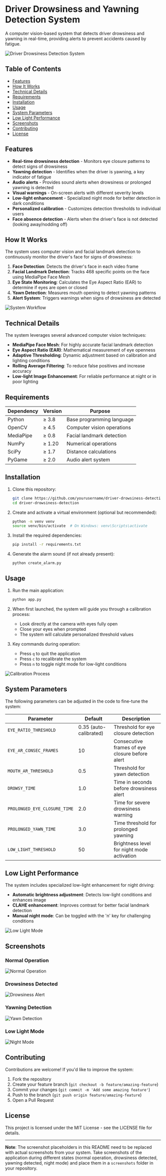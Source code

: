 # Driver Drowsiness and Yawning Detection System

A computer vision-based system that detects driver drowsiness and yawning in real-time, providing alerts to prevent accidents caused by fatigue.

![Driver Drowsiness Detection System](screenshots/main_screen.png)

## Table of Contents
- [Features](#features)
- [How It Works](#how-it-works)
- [Technical Details](#technical-details)
- [Requirements](#requirements)
- [Installation](#installation)
- [Usage](#usage)
- [System Parameters](#system-parameters)
- [Low Light Performance](#low-light-performance)
- [Screenshots](#screenshots)
- [Contributing](#contributing)
- [License](#license)

## Features

- **Real-time drowsiness detection** - Monitors eye closure patterns to detect signs of drowsiness
- **Yawning detection** - Identifies when the driver is yawning, a key indicator of fatigue
- **Audio alerts** - Provides sound alerts when drowsiness or prolonged yawning is detected
- **Visual warnings** - On-screen alerts with different severity levels
- **Low-light enhancement** - Specialized night mode for better detection in dark conditions
- **Personalized calibration** - Customizes detection thresholds to individual users
- **Face absence detection** - Alerts when the driver's face is not detected (looking away/nodding off)

## How It Works

The system uses computer vision and facial landmark detection to continuously monitor the driver's face for signs of drowsiness:

1. **Face Detection**: Detects the driver's face in each video frame
2. **Facial Landmark Detection**: Tracks 468 specific points on the face using MediaPipe Face Mesh
3. **Eye State Monitoring**: Calculates the Eye Aspect Ratio (EAR) to determine if eyes are open or closed
4. **Yawn Detection**: Measures mouth opening to detect yawning patterns
5. **Alert System**: Triggers warnings when signs of drowsiness are detected

![System Workflow](screenshots/system_workflow.png)

## Technical Details

The system leverages several advanced computer vision techniques:

- **MediaPipe Face Mesh**: For highly accurate facial landmark detection
- **Eye Aspect Ratio (EAR)**: Mathematical measurement of eye openness
- **Adaptive Thresholding**: Dynamic adjustment based on calibration and lighting conditions
- **Rolling Average Filtering**: To reduce false positives and increase accuracy
- **Low-light Image Enhancement**: For reliable performance at night or in poor lighting

## Requirements

| Dependency | Version | Purpose |
|------------|---------|---------|
| Python     | ≥ 3.8   | Base programming language |
| OpenCV     | ≥ 4.5   | Computer vision operations |
| MediaPipe  | ≥ 0.8   | Facial landmark detection |
| NumPy      | ≥ 1.20  | Numerical operations |
| SciPy      | ≥ 1.7   | Distance calculations |
| PyGame     | ≥ 2.0   | Audio alert system |

## Installation

1. Clone this repository:
   ```bash
   git clone https://github.com/yourusername/driver-drowsiness-detection.git
   cd driver-drowsiness-detection
   ```

2. Create and activate a virtual environment (optional but recommended):
   ```bash
   python -m venv venv
   source venv/bin/activate  # On Windows: venv\Scripts\activate
   ```

3. Install the required dependencies:
   ```bash
   pip install -r requirements.txt
   ```

4. Generate the alarm sound (if not already present):
   ```bash
   python create_alarm.py
   ```

## Usage

1. Run the main application:
   ```bash
   python app.py
   ```

2. When first launched, the system will guide you through a calibration process:
   - Look directly at the camera with eyes fully open
   - Close your eyes when prompted
   - The system will calculate personalized threshold values

3. Key commands during operation:
   - Press `q` to quit the application
   - Press `c` to recalibrate the system
   - Press `n` to toggle night mode for low-light conditions

![Calibration Process](screenshots/calibration.png)

## System Parameters

The following parameters can be adjusted in the code to fine-tune the system:

| Parameter | Default | Description |
|-----------|---------|-------------|
| `EYE_RATIO_THRESHOLD` | 0.35 (auto-calibrated) | Threshold for eye closure detection |
| `EYE_AR_CONSEC_FRAMES` | 10 | Consecutive frames of eye closure before alert |
| `MOUTH_AR_THRESHOLD` | 0.5 | Threshold for yawn detection |
| `DROWSY_TIME` | 1.0 | Time in seconds before drowsiness alert |
| `PROLONGED_EYE_CLOSURE_TIME` | 2.0 | Time for severe drowsiness warning |
| `PROLONGED_YAWN_TIME` | 3.0 | Time threshold for prolonged yawning |
| `LOW_LIGHT_THRESHOLD` | 50 | Brightness level for night mode activation |

## Low Light Performance

The system includes specialized low-light enhancement for night driving:

- **Automatic brightness adjustment**: Detects low-light conditions and enhances image
- **CLAHE enhancement**: Improves contrast for better facial landmark detection
- **Manual night mode**: Can be toggled with the 'n' key for challenging conditions

![Low Light Mode](screenshots/low_light_mode.png)

## Screenshots

### Normal Operation
![Normal Operation](screenshots/normal_operation.png)

### Drowsiness Detected
![Drowsiness Alert](screenshots/drowsiness_alert.png)

### Yawning Detection
![Yawn Detection](screenshots/yawn_detection.png)

### Low Light Mode
![Night Mode](screenshots/night_mode.png)

## Contributing

Contributions are welcome! If you'd like to improve the system:

1. Fork the repository
2. Create your feature branch (`git checkout -b feature/amazing-feature`)
3. Commit your changes (`git commit -m 'Add some amazing feature'`)
4. Push to the branch (`git push origin feature/amazing-feature`)
5. Open a Pull Request

## License

This project is licensed under the MIT License - see the LICENSE file for details.

---

**Note**: The screenshot placeholders in this README need to be replaced with actual screenshots from your system. Take screenshots of the application during different states (normal operation, drowsiness detected, yawning detected, night mode) and place them in a `screenshots` folder in your repository.